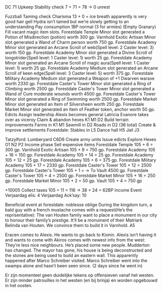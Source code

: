 DC 71
Upkeep
Stability check
7 + 71 = 78 → 0 unrest

Fuzzball Taming check
Charisma 13 + 0 = ice breath apparently is very good hair gell
Hydra isn’t tamed but we’re slowly getting to an understanding
Pay consumption
1BP normal (3 for armies) (Empty Granary)
Fill vacant magic item slots.
Forestdale Temple Minor slot generated a Potion of Misdirection (potion) worth 300 gp.
Varnhold Exotic Artisan Minor slot generated a Wand of Charm person worth 750 gp.
Forestdale Academy Minor slot generated an Arcane Scroll of web(Spell level: 2 Caster level: 3) worth 150 gp.
Forestdale Academy Minor slot generated a Divine Scroll of longstrider(Spell level: 1 Caster level: 1) worth 25 gp.
Forestdale Academy Minor slot generated an Arcane Scroll of magic aura(Spell level: 1 Caster level: 1) worth 25 gp.
Forestdale Academy Medium slot generated an Arcane Scroll of keen edge(Spell level: 3 Caster level: 5) worth 375 gp.
Forestdale Military Academy Medium slot generated a Weapon of +1 Dwarven waraxe worth 2330 gp.
Forestdale Caster's Tower Minor slot generated a Ring of Climbing worth 2500 gp.
Forestdale Caster's Tower Minor slot generated a Wand of Cure moderate wounds worth 4500 gp.
Forestdale Caster's Tower Minor slot generated a Ring of Swimming worth 2500 gp.
Forestdale Market Minor slot generated an Item of Silversheen worth 250 gp.
Forestdale Market Minor slot generated an Item of Feather token, anchor worth 50 gp.
Edicts
Assign leadership
Alexis becomes general
Latricia Evanore takes over as viceroy
Claim & abandon hexes
K1 M1 D2
Build terrain improvements
Farms in K1 M1
Sawmill in D2
Roads in D2 (36 total)
Create & improve settlements
Forestdale:
Stables in L5
Dance hall H5
Jail J3

Tatzylford:
Lumberyard C6D6
Create army units
Issue edicts
Explore Hexes
O1 N2 P2
Income phase
Sell expensive items
Forestdale Temple 105 + 6 =  300 gp.
Varnhold Exotic Artisan 105 + 9 =  750 gp.
Forestdale Academy 105 + 16 =  150 gp.
Forestdale Academy 105 + 14 =  25 gp.
Forestdale Academy 105 + 12 =  25 gp.
Forestdale Academy 105 + 6 =   375 gp.
Forestdale Military Academy 105 + 17 =  2330 gp.
Forestdale Caster's Tower 105 + 12 =  2500 gp.
Forestdale Caster's Tower 105 + 1 = → To Vault 4500 gp.
Forestdale Caster's Tower 105 + 4 =  2500 gp.
Forestdale Market Minor 105 + 16 =  250 gp.
Forestdale Market Minor 105 + 2 =  50 gp.
Vault 105 + 4 =  750 gp

+10005
Collect taxes
105 + 11 = 116 → 38 + 24 = 62BP income
Event
Verjaardag elis: 4
Verjaardag Ack’say: 10

Beneficial event at forestdale: noblesse oblige 
During the kingdom turn, a bald guy with a french mustache comes with a request(He’s the reprisentative): The van Houten family want to place a monument in our city to honour their family’s prestige. It’ll be a monument of their Matriark Belinda van Houten. We convince them to build it in Varnhold. A5

Eracen comes to Alexis. He wants to go back to Kionin. Alexis isn’t having it and wants to come with
Akiros comes with newest info from the west: They’re less nice neighbours. He’s placed some new people. 
Mudderton has changed. The mayor has gone, his house is being deconstructed and the stones are being used to build an eastern wall. This apparently happened after Marco Schreiber visited. 
Marco Schreiber went into the swamps alone and hasn’t been seen since. (2 days since he went in)

Er zijn momenteel geen duidelijke tekens op offensieven vanaf het westen. Er zijn minder patrouilles in het westen (en bij brinja) en worden opgebouwd in het oosten.

